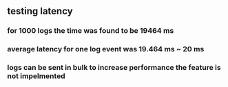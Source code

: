 ## testing latency

### for 1000 logs the time was found to be 19464 ms

### average latency for one log event was 19.464 ms ~ 20 ms

### logs can be sent in bulk to increase performance the feature is not impelmented
